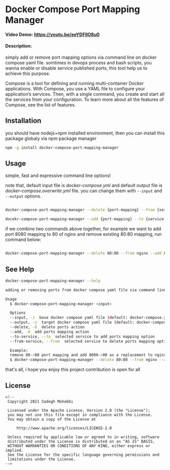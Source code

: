 # Docker Compose Port Mapping Manager
#### Video Demo: https://youtu.be/eeYDFllO8u0
#### Description:

simply add or remove port mapping options via command line on docker compose yaml file. somtimes in devops process and bash scripts, you wanna enable or disable service published ports, this tool help us to achieve this purpose.

Compose is a tool for defining and running multi-container Docker applications. With Compose, you use a YAML file to configure your application’s services. Then, with a single command, you create and start all the services from your configuration. To learn more about all the features of Compose, see the list of features.

## Installation

you should have nodejs+npm installed environment, then you can install this package globaly via npm package manager

```bash
npm -g install docker-compose-port-mapping-manager
```

## Usage
simple, fast and expressive command line options!

note that, default input file is *docker-compose.yml* and default output file is *docker-compose.overwrite.yml* file. you can change them with ``--input`` and ``--output`` options.

```bash

docker-compose-port-mapping-manager --delete {port-mapping} --from {service-name}

docekr-compose-port-mapping-manager --add {port-mapping} --to {service-name}
```

if we combine two commands above together, for example we want to add port 8080 mapping to 80 of nginx and remove existing 80:80 mapping, run command below:
```bash

docker-compose-port-mapping-manager --delete 80:80 --from nginx --add 8080:80 --to nginx
```

## See Help

```bash
docker-compose-port-mapping-manager --help

adding or removing ports from docker compose yaml file via command line

Usage 
  $ docker-compose-port-mapping-manager <input> 

  Options 
  --input, -i  base docker compose yaml file (default: docker-compose.yml) 
  --output, -o  target docker compose yaml file (default: docker-compose.override.yml) 
  --delete, -D  delete ports action 
  --add, -A  add ports mapping action 
  --to-service, --to  selected service to add ports mapping option 
  --from-service, --from  selected service to delete ports mapping option 

  Example: 
  remove 80->80 port mapping and add 8080->80 as a replacement to nginx service 
  $ docker-compose-port-mapping-manager --delete 80:80 --from nginx --add 8080:80 --to nginx
```

that's all, i hope you enjoy this project
contribution is open for all

## License
```
<!--
 Copyright 2021 Sadegh Mohebbi
 
 Licensed under the Apache License, Version 2.0 (the "License");
 you may not use this file except in compliance with the License.
 You may obtain a copy of the License at
 
     http://www.apache.org/licenses/LICENSE-2.0
 
 Unless required by applicable law or agreed to in writing, software
 distributed under the License is distributed on an "AS IS" BASIS,
 WITHOUT WARRANTIES OR CONDITIONS OF ANY KIND, either express or implied.
 See the License for the specific language governing permissions and
 limitations under the License.
-->
```

